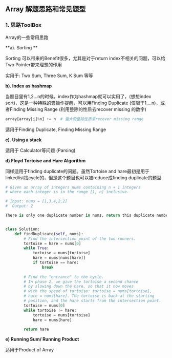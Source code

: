 ## Array 解题思路和常见题型

### 1. 思路ToolBox

Array的一些常用思路



**a).  Sorting ** 

Sorting 可以带来的Benefit很多，尤其是对于return index不相关的问题，可以给Two Pointer带来理想的作用

实用于: Two Sum, Three Sum, K Sum 等等

**b). Index as hashmap**

当题目里有1,2...n的时候，index作为hashmap就可以实用了，(想想index sort)，这是一种特殊的骚操作提醒，可以用Finding Duplicate (仅限于1....n)，或者Finding Missing Range (利用整除的性质去recover missing 的数字)

```python
array[array[i]%n] += n  # 强大的整除性质来recover missing range
```

适用于Finding Duplicate, Finding Missing Range

**c)**. **Using a stack** 

适用于 Calculator等问题 (Parsing)

**d) Floyd Tortoise and Hare Algorithm** 

同样适用于finding duplicate的问题。虽然Tortoise and hare最初是用于linkedlist找cycle的，但是这个题目也可以被reduce成finding duplicate的题型

```python
# Given an array of integers nums containing n + 1 integers
# where each integer is in the range [1, n] inclusive.

# Input: nums = [1,3,4,2,2]
#  Output: 2

There is only one duplicate number in nums, return this duplicate number.


class Solution:
    def findDuplicate(self, nums):
        # Find the intersection point of the two runners.
        tortoise = hare = nums[0]
        while True:
            tortoise = nums[tortoise]
            hare = nums[nums[hare]]
            if tortoise == hare:
                break
        
        # Find the "entrance" to the cycle.
        # In phase 2, we give the tortoise a second chance
        # by slowing down the hare, so that it now moves
        # with the speed of tortoise: tortoise = nums[tortoise],
        # hare = nums[hare]. The tortoise is back at the starting 
        # position, and the hare starts from the intersection point.
        tortoise = nums[0]
        while tortoise != hare:
            tortoise = nums[tortoise]
            hare = nums[hare]
        
        return hare
```



**e) Running Sum/ Running Product**

适用于Product of Array

